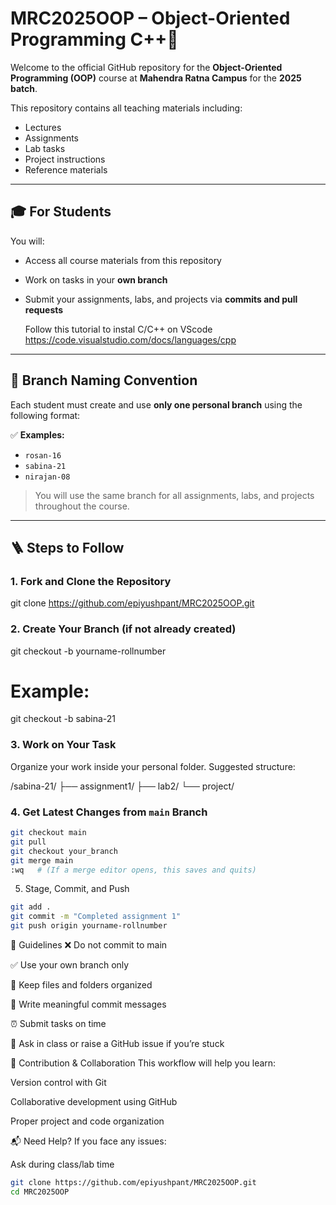 # MRC2025OOP – Object-Oriented Programming C++📘

Welcome to the official GitHub repository for the **Object-Oriented Programming (OOP)** course at **Mahendra Ratna Campus** for the **2025 batch**.

This repository contains all teaching materials including:
- Lectures
- Assignments
- Lab tasks
- Project instructions
- Reference materials

---

## 🎓 For Students

You will:
- Access all course materials from this repository
- Work on tasks in your **own branch**
- Submit your assignments, labs, and projects via **commits and pull requests**

  Follow this tutorial to instal C/C++ on VScode
  https://code.visualstudio.com/docs/languages/cpp

---

## 🌿 Branch Naming Convention

Each student must create and use **only one personal branch** using the following format:

✅ **Examples:**
- `rosan-16`
- `sabina-21`
- `nirajan-08`

> You will use the same branch for all assignments, labs, and projects throughout the course.

---

## 🪜 Steps to Follow

### 1. Fork and Clone the Repository
git clone https://github.com/epiyushpant/MRC2025OOP.git

### 2. Create Your Branch (if not already created)

git checkout -b yourname-rollnumber
# Example:
git checkout -b sabina-21

### 3. Work on Your Task
Organize your work inside your personal folder. Suggested structure:

/sabina-21/
    ├── assignment1/
    ├── lab2/
    └── project/
    
### 4. Get Latest Changes from `main` Branch

```bash
git checkout main  
git pull  
git checkout your_branch  
git merge main  
:wq   # (If a merge editor opens, this saves and quits) 
```

5. Stage, Commit, and Push
```bash
git add .  
git commit -m "Completed assignment 1"  
git push origin yourname-rollnumber
```

📌 Guidelines
❌ Do not commit to main

✅ Use your own branch only

📁 Keep files and folders organized

🧠 Write meaningful commit messages

⏰ Submit tasks on time

💬 Ask in class or raise a GitHub issue if you’re stuck

🤝 Contribution & Collaboration
This workflow will help you learn:

Version control with Git

Collaborative development using GitHub

Proper project and code organization

📬 Need Help?
If you face any issues:

Ask during class/lab time

```bash
git clone https://github.com/epiyushpant/MRC2025OOP.git
cd MRC2025OOP
```

